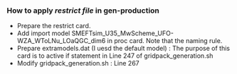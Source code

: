 ### How to apply *restrict file* in gen-production

- Prepare the restrict card.
- Add import model SMEFTsim_U35_MwScheme_UFO-WZA_WToLNu_LOaQGC_dim6 in proc card. Note that the naming rule. 
- Prepare extramodels.dat (I uesd the default model) : The purpose of this card is to active if statement in Line 247 of gridpack_generation.sh 
- Modify gridpack_generation.sh : Line 267
